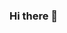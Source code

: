 ### Hi there 👋

<!--
**italosll/italosll** is a ✨ _special_ ✨ repository because its `README.md` (this file) appears on your GitHub profile.

|||||||
|-|-|-|-|-|-|
|![](https://onether.com/ether-builder/files/2014/06/1402502066_pencil.png) |Exemplos, são idéias simples que vão me auxíliar futuramente. |![](https://onether.com/ether-builder/files/2014/06/1402502066_pencil.png) | Exemplos, são idéias simples que vão me auxíliar futuramente.|![](https://onether.com/ether-builder/files/2014/06/1402502066_pencil.png) | Exemplos, são idéias simples que vão me auxíliar futuramente.| 
